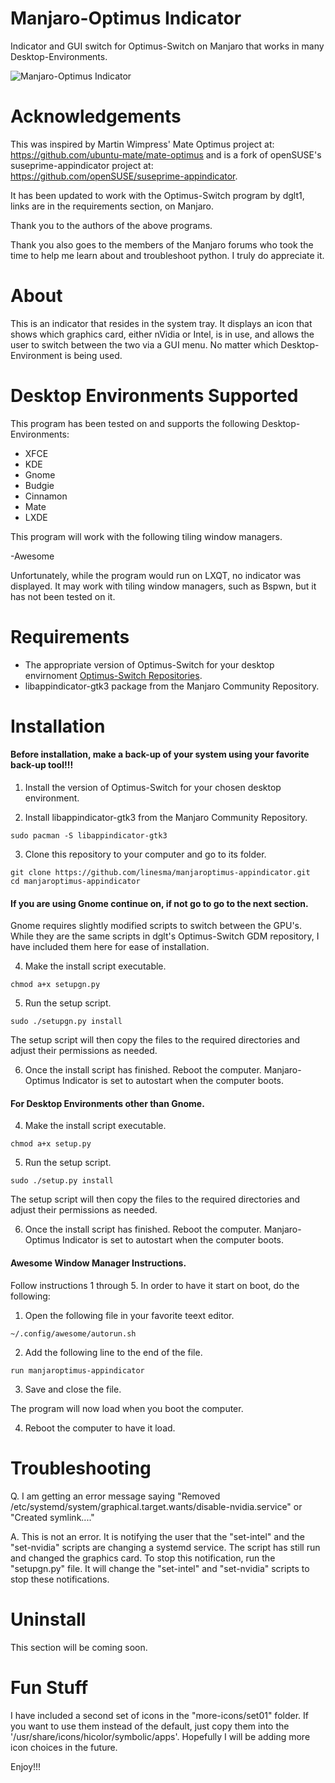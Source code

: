 # Manjaro-Optimus Indicator
Indicator and GUI switch for Optimus-Switch on Manjaro that works in many Desktop-Environments.

![Manjaro-Optimus Indicator](https://github.com/linesma/manjaroptimus-appindicator/blob/master/screenshots/screenshot.jpg)     

# Acknowledgements
This was inspired by Martin Wimpress' Mate Optimus project at: https://github.com/ubuntu-mate/mate-optimus and is a fork of openSUSE's suseprime-appindicator project at: https://github.com/openSUSE/suseprime-appindicator.

It has been updated to work with the Optimus-Switch program by dglt1, links are in the requirements section, on Manjaro.

Thank you to the authors of the above programs.

Thank you also goes to the members of the Manjaro forums who took the time to help me learn about and troubleshoot python. I truly do appreciate it.

# About

This is an indicator that resides in the system tray. It displays an icon that shows which graphics card, either nVidia or Intel, is in use, and allows the user to switch between the two via a GUI menu. No matter which Desktop-Environment is being used.

# Desktop Environments Supported

This program has been tested on and supports the following Desktop-Environments:
- XFCE
- KDE
- Gnome
- Budgie
- Cinnamon
- Mate
- LXDE

This program will work with the following tiling window managers.

-Awesome

Unfortunately, while the program would run on LXQT, no indicator was displayed. It may work with tiling window managers, such as Bspwn, but it has not been tested on it.

# Requirements
- The appropriate version of Optimus-Switch for your desktop envirnoment [Optimus-Switch Repositories](https://github.com/dglt1).
- libappindicator-gtk3 package from the Manjaro Community Repository.

# Installation

#### Before installation, make a back-up of your system using your favorite back-up tool!!!

1. Install the version of Optimus-Switch for your chosen desktop environment.

2. Install libappindicator-gtk3 from the Manjaro Community Repository.
```
sudo pacman -S libappindicator-gtk3
```
3. Clone this repository to your computer and go to its folder.
```
git clone https://github.com/linesma/manjaroptimus-appindicator.git
cd manjaroptimus-appindicator
```

#### If you are using Gnome continue on, if not go to go to the next section.

Gnome requires slightly modified scripts to switch between the GPU's. While they are the same scripts in dglt's Optimus-Switch GDM repository, I have included them here for ease of installation.

4. Make the install script executable.
```
chmod a+x setupgn.py
```

5. Run the setup script.
```
sudo ./setupgn.py install
```

The setup script will then copy the files to the required directories and adjust their permissions as needed.

6. Once the install script has finished. Reboot the computer. Manjaro-Optimus Indicator is set to autostart when the computer boots.

#### For Desktop Environments other than Gnome.

4. Make the install script executable.
```
chmod a+x setup.py
```

5. Run the setup script.
```
sudo ./setup.py install
```

The setup script will then copy the files to the required directories and adjust their permissions as needed.

6. Once the install script has finished. Reboot the computer. Manjaro-Optimus Indicator is set to autostart when the computer boots.

#### Awesome Window Manager Instructions.

Follow instructions 1 through 5. In order to have it start on boot, do the following:

1. Open the following file in your favorite teext editor.
```
~/.config/awesome/autorun.sh
```

2. Add the following line to the end of the file.
```
run manjaroptimus-appindicator
```

3. Save and close the file.

The program will now load when you boot the computer.

4. Reboot the computer to have it load.

# Troubleshooting

Q. I am getting an error message saying "Removed /etc/systemd/system/graphical.target.wants/disable-nvidia.service" or "Created symlink...."

A. This is not an error. It is notifying the user that the "set-intel" and the "set-nvidia" scripts are changing a systemd service. The script has still run and changed the graphics card. To stop this notification, run the "setupgn.py" file. It will change the "set-intel" and "set-nvidia" scripts to stop these notifications. 

# Uninstall

This section will be coming soon.

# Fun Stuff

I have included a second set of icons in the "more-icons/set01" folder. If you want to use them instead of the default, just copy them into the '/usr/share/icons/hicolor/symbolic/apps'. Hopefully I will be adding more icon choices in the future.

Enjoy!!!
